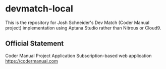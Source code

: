 # devmatch-local

This is the repository for Josh Schneider's Dev Match (Coder Manual project) 
implementation using Aptana Studio rather than Nitrous or Cloud9.

## Official Statement
Coder Manual Project Application
Subscription-based web application
https://codermanual.com